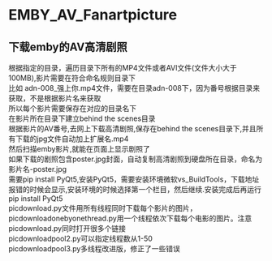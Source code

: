 # EMBY_AV_Fanartpicture
## 下载emby的AV高清剧照<br>
根据指定的目录，遍历目录下所有的MP4文件或者AVI文件(文件大小大于100MB),影片需要在符合命名规则目录下<br>
比如 adn-008_强上你.mp4文件，需要在目录adn-008下，因为番号根据目录来获取，不是根据影片名来获取<br>
所以每个影片需要保存在对应的目录名下<br>
在影片所在目录下建立behind the scenes目录<br>
根据影片的AV番号,去网上下载高清剧照,保存在behind the scenes目录下,并且所有下载的jpg文件自动加上扩展名.mp4<br>
然后扫描emby影片,就能在页面上显示剧照了<br>
如果下载的剧照包含poster.jpg封面，自动复制高清剧照到硬盘所在目录，命名为影片名-poster.jpg<br>
需要pip install PyQt5,安装PyQt5，需要安装环境微软vs_BuildTools，下载地址报错的时候会显示,安装环境的时候选择第一个栏目，然后继续.安装完成后再运行pip install PyQt5<br>
picdownload.py文件用所有线程同时下载每个影片的图片，picdownloadonebyonethread.py用一个线程依次下载每个电影的图片。注意picdownload.py同时打开很多个链接<br>
picdownloadpool2.py可以指定线程数从1-50<br>
picdownloadpool3.py多线程改进版，修正了一些错误
